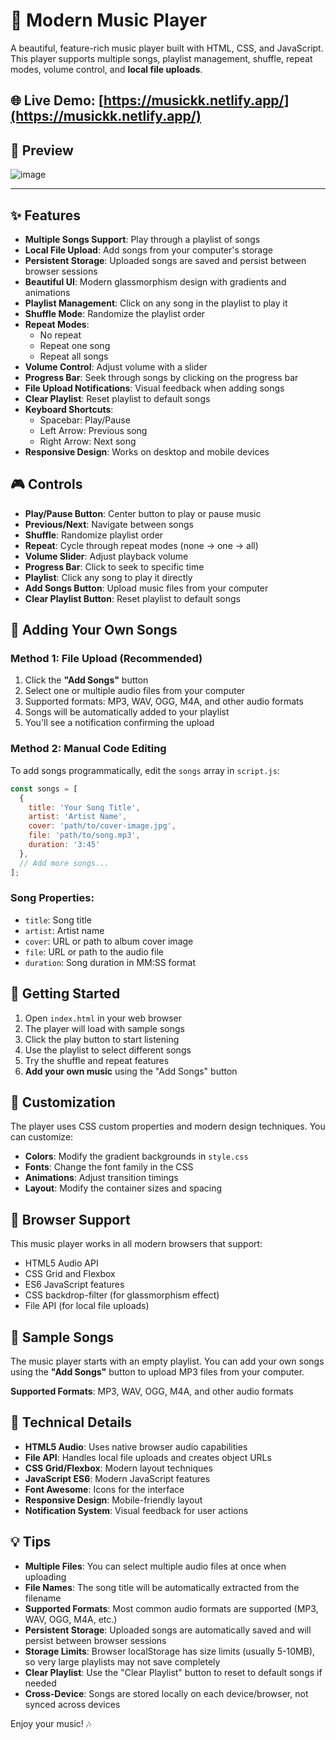 # 🎵 Modern Music Player

A beautiful, feature-rich music player built with HTML, CSS, and JavaScript. This player supports multiple songs, playlist management, shuffle, repeat modes, volume control, and **local file uploads**.

🌐 **Live Demo:** [https://musickk.netlify.app/](https://musickk.netlify.app/)
---

## 📸 Preview

![image](https://github.com/user-attachments/assets/baab324a-f217-43a1-a2b1-6b2c33c1658d)

---

## ✨ Features

- **Multiple Songs Support**: Play through a playlist of songs
- **Local File Upload**: Add songs from your computer's storage
- **Persistent Storage**: Uploaded songs are saved and persist between browser sessions
- **Beautiful UI**: Modern glassmorphism design with gradients and animations
- **Playlist Management**: Click on any song in the playlist to play it
- **Shuffle Mode**: Randomize the playlist order
- **Repeat Modes**: 
  - No repeat
  - Repeat one song
  - Repeat all songs
- **Volume Control**: Adjust volume with a slider
- **Progress Bar**: Seek through songs by clicking on the progress bar
- **File Upload Notifications**: Visual feedback when adding songs
- **Clear Playlist**: Reset playlist to default songs
- **Keyboard Shortcuts**:
  - Spacebar: Play/Pause
  - Left Arrow: Previous song
  - Right Arrow: Next song
- **Responsive Design**: Works on desktop and mobile devices

## 🎮 Controls

- **Play/Pause Button**: Center button to play or pause music
- **Previous/Next**: Navigate between songs
- **Shuffle**: Randomize playlist order
- **Repeat**: Cycle through repeat modes (none → one → all)
- **Volume Slider**: Adjust playback volume
- **Progress Bar**: Click to seek to specific time
- **Playlist**: Click any song to play it directly
- **Add Songs Button**: Upload music files from your computer
- **Clear Playlist Button**: Reset playlist to default songs

## 📁 Adding Your Own Songs

### Method 1: File Upload (Recommended)
1. Click the **"Add Songs"** button
2. Select one or multiple audio files from your computer
3. Supported formats: MP3, WAV, OGG, M4A, and other audio formats
4. Songs will be automatically added to your playlist
5. You'll see a notification confirming the upload

### Method 2: Manual Code Editing
To add songs programmatically, edit the `songs` array in `script.js`:

```javascript
const songs = [
  {
    title: 'Your Song Title',
    artist: 'Artist Name',
    cover: 'path/to/cover-image.jpg',
    file: 'path/to/song.mp3',
    duration: '3:45'
  },
  // Add more songs...
];
```

### Song Properties:
- `title`: Song title
- `artist`: Artist name
- `cover`: URL or path to album cover image
- `file`: URL or path to the audio file
- `duration`: Song duration in MM:SS format

## 🚀 Getting Started

1. Open `index.html` in your web browser
2. The player will load with sample songs
3. Click the play button to start listening
4. Use the playlist to select different songs
5. Try the shuffle and repeat features
6. **Add your own music** using the "Add Songs" button

## 🎨 Customization

The player uses CSS custom properties and modern design techniques. You can customize:

- **Colors**: Modify the gradient backgrounds in `style.css`
- **Fonts**: Change the font family in the CSS
- **Animations**: Adjust transition timings
- **Layout**: Modify the container sizes and spacing

## 📱 Browser Support

This music player works in all modern browsers that support:
- HTML5 Audio API
- CSS Grid and Flexbox
- ES6 JavaScript features
- CSS backdrop-filter (for glassmorphism effect)
- File API (for local file uploads)

## 🎯 Sample Songs

The music player starts with an empty playlist. You can add your own songs using the **"Add Songs"** button to upload MP3 files from your computer.

**Supported Formats**: MP3, WAV, OGG, M4A, and other audio formats

## 🔧 Technical Details

- **HTML5 Audio**: Uses native browser audio capabilities
- **File API**: Handles local file uploads and creates object URLs
- **CSS Grid/Flexbox**: Modern layout techniques
- **JavaScript ES6**: Modern JavaScript features
- **Font Awesome**: Icons for the interface
- **Responsive Design**: Mobile-friendly layout
- **Notification System**: Visual feedback for user actions

## 💡 Tips

- **Multiple Files**: You can select multiple audio files at once when uploading
- **File Names**: The song title will be automatically extracted from the filename
- **Supported Formats**: Most common audio formats are supported (MP3, WAV, OGG, M4A, etc.)
- **Persistent Storage**: Uploaded songs are automatically saved and will persist between browser sessions
- **Storage Limits**: Browser localStorage has size limits (usually 5-10MB), so very large playlists may not save completely
- **Clear Playlist**: Use the "Clear Playlist" button to reset to default songs if needed
- **Cross-Device**: Songs are stored locally on each device/browser, not synced across devices

Enjoy your music! 🎶 
